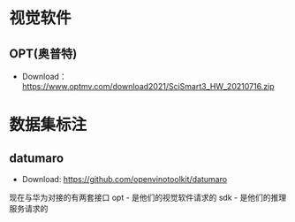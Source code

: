 # 视觉软件

## OPT(奥普特) 

* Download： https://www.optmv.com/download2021/SciSmart3_HW_20210716.zip

# 数据集标注

## datumaro

* Download: https://github.com/openvinotoolkit/datumaro

现在与华为对接的有两套接口
opt - 是他们的视觉软件请求的
sdk - 是他们的推理服务请求的

